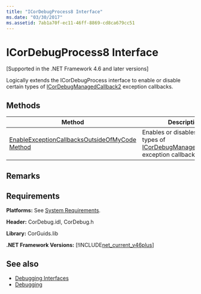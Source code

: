 ```yaml
---
title: "ICorDebugProcess8 Interface"
ms.date: "03/30/2017"
ms.assetid: 7ab1a70f-ec11-46ff-8869-cd8ca679cc51
---
```

# ICorDebugProcess8 Interface
[Supported in the .NET Framework 4.6 and later versions]  
  
 Logically extends the ICorDebugProcess interface to enable or disable certain types of [ICorDebugManagedCallback2](icordebugmanagedcallback2-interface.md) exception callbacks.  
  
## Methods  
  
|Method|Description|  
|------------|-----------------|  
|[EnableExceptionCallbacksOutsideOfMyCode Method](icordebugprocess8-enableexceptioncallbacksoutsideofmycode-method.md)|Enables or disables certain types of [ICorDebugManagedCallback2](icordebugmanagedcallback2-interface.md) exception callbacks.|  
  
## Remarks  
  
## Requirements  
 **Platforms:** See [System Requirements](../../get-started/system-requirements.md).  
  
 **Header:** CorDebug.idl, CorDebug.h  
  
 **Library:** CorGuids.lib  
  
 **.NET Framework Versions:** [!INCLUDE[net_current_v46plus](../../../../includes/net-current-v46plus-md.md)]  
  
## See also

- [Debugging Interfaces](debugging-interfaces.md)
- [Debugging](index.md)
